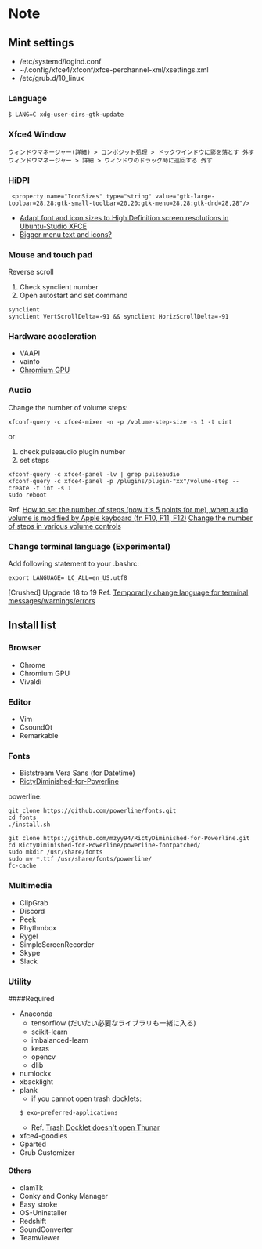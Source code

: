 # Note
## Mint settings
+ /etc/systemd/logind.conf
+ ~/.config/xfce4/xfconf/xfce-perchannel-xml/xsettings.xml
+ /etc/grub.d/10_linux

### Language
```
$ LANG=C xdg-user-dirs-gtk-update
```

### Xfce4 Window
```
ウィンドウマネージャー(詳細) > コンポジット処理 > ドックウインドウに影を落とす 外す
ウィンドウマネージャー > 詳細 > ウィンドウのドラッグ時に巡回する 外す
```

### HiDPI
```
 <property name="IconSizes" type="string" value="gtk-large-toolbar=28,28:gtk-small-toolbar=20,20:gtk-menu=28,28:gtk-dnd=28,28"/>
```
+ [Adapt font and icon sizes to High Definition screen resolutions in Ubuntu-Studio XFCE](https://askubuntu.com/questions/652021/adapt-font-and-icon-sizes-to-high-definition-screen-resolutions-in-ubuntu-studio)
+ [ Bigger menu text and icons?](https://forum.xfce.org/viewtopic.php?id=6576)


### Mouse and touch pad
Reverse scroll
1. Check synclient number
2. Open autostart and set command
```
synclient
synclient VertScrollDelta=-91 && synclient HorizScrollDelta=-91
```


### Hardware acceleration
+ VAAPI
+ vainfo
+ [Chromium GPU](https://launchpad.net/~saiarcot895/+archive/ubuntu/chromium-beta)

### Audio
Change the number of volume steps:
```
xfconf-query -c xfce4-mixer -n -p /volume-step-size -s 1 -t uint
```
or

1. check pulseaudio plugin number
2. set steps

```
xfconf-query -c xfce4-panel -lv | grep pulseaudio
xfconf-query -c xfce4-panel -p /plugins/plugin-"xx"/volume-step --create -t int -s 1
sudo reboot
```

Ref.
[How to set the number of steps (now it's 5 points for me), when audio volume is modified by Apple keyboard (fn F10, F11, F12)](https://askubuntu.com/questions/518412/how-to-set-the-number-of-steps-now-its-5-points-for-me-when-audio-volume-is)
[Change the number of steps in various volume controls](https://forum.xfce.org/viewtopic.php?id=12082)

### Change terminal language (Experimental)
Add following statement to your .bashrc:

```
export LANGUAGE= LC_ALL=en_US.utf8
```

[Crushed] Upgrade 18 to 19
Ref. [Temporarily change language for terminal messages/warnings/errors](https://askubuntu.com/questions/142812/temporarily-change-language-for-terminal-messages-warnings-errors)


## Install list
### Browser
+ Chrome
+ Chromium GPU
+ Vivaldi

### Editor
+ Vim
+ CsoundQt
+ Remarkable

### Fonts
+ Biststream Vera Sans (for Datetime)
+ [RictyDiminished-for-Powerline](https://github.com/mzyy94/RictyDiminished-for-Powerline)

powerline:

```
git clone https://github.com/powerline/fonts.git
cd fonts
./install.sh
```

```
git clone https://github.com/mzyy94/RictyDiminished-for-Powerline.git
cd RictyDiminished-for-Powerline/powerline-fontpatched/
sudo mkdir /usr/share/fonts
sudo mv *.ttf /usr/share/fonts/powerline/
fc-cache
```

### Multimedia
+ ClipGrab
+ Discord
+ Peek
+ Rhythmbox
+ Rygel
+ SimpleScreenRecorder
+ Skype
+ Slack

### Utility
####Required
+ Anaconda
	+ tensorflow (だいたい必要なライブラリも一緒に入る)
	+ scikit-learn
	+ imbalanced-learn
	+ keras
	+ opencv
	+ dlib
+ numlockx
+ xbacklight
+ plank
	+ if you cannot open trash docklets:
	```
	$ exo-preferred-applications
	```
	+ Ref. [Trash Docklet doesn't open Thunar](https://bugs.launchpad.net/plank/+bug/1610183)
+ xfce4-goodies 
+ Gparted
+ Grub Customizer

#### Others
+ clamTk
+ Conky and Conky Manager
+ Easy stroke
+ OS-Uninstaller
+ Redshift
+ SoundConverter
+ TeamViewer

